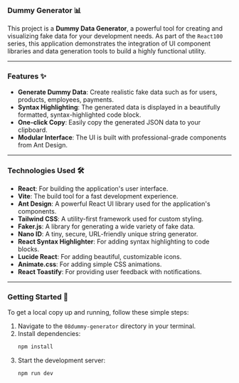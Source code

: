 ### Dummy Generator 📊

This project is a **Dummy Data Generator**, a powerful tool for creating and visualizing fake data for your development needs. As part of the `React100` series, this application demonstrates the integration of UI component libraries and data generation tools to build a highly functional utility.

---

### Features ✨

* **Generate Dummy Data**: Create realistic fake data such as for users, products, employees, payments.
* **Syntax Highlighting**: The generated data is displayed in a beautifully formatted, syntax-highlighted code block.
* **One-click Copy**: Easily copy the generated JSON data to your clipboard.
* **Modular Interface**: The UI is built with professional-grade components from Ant Design.

---

### Technologies Used 🛠️

* **React**: For building the application's user interface.
* **Vite**: The build tool for a fast development experience.
* **Ant Design**: A powerful React UI library used for the application's components.
* **Tailwind CSS**: A utility-first framework used for custom styling.
* **Faker.js**: A library for generating a wide variety of fake data.
* **Nano ID**: A tiny, secure, URL-friendly unique string generator.
* **React Syntax Highlighter**: For adding syntax highlighting to code blocks.
* **Lucide React**: For adding beautiful, customizable icons.
* **Animate.css**: For adding simple CSS animations.
* **React Toastify**: For providing user feedback with notifications.

---

### Getting Started 🚀

To get a local copy up and running, follow these simple steps:

1.  Navigate to the `08dummy-generator` directory in your terminal.
2.  Install dependencies:
    ```bash
    npm install
    ```
3.  Start the development server:
    ```bash
    npm run dev
    ```